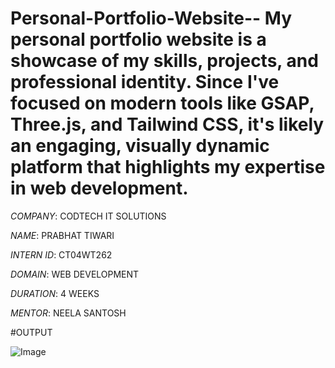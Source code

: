# Personal-Portfolio-Website-- **My personal portfolio website is a showcase of my skills, projects, and professional identity. Since I've focused on modern tools like GSAP, Three.js, and Tailwind CSS, it's likely an engaging, visually dynamic platform that highlights my expertise in web development.**

*COMPANY*: CODTECH IT SOLUTIONS

*NAME*: PRABHAT TIWARI

*INTERN ID*: CT04WT262

*DOMAIN*: WEB DEVELOPMENT

*DURATION*: 4 WEEKS

*MENTOR*: NEELA SANTOSH

#OUTPUT

![Image](https://github.com/user-attachments/assets/7c9aa24a-6b4b-4a1a-9721-8aa700816e09)

